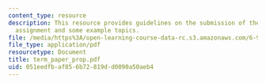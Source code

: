 ```yaml
---
content_type: resource
description: This resource provides guidelines on the submission of the term paper
  assignment and some example topics.
file: /media/https%3A/open-learning-course-data-rc.s3.amazonaws.com/6-977-ultrafast-optics-spring-2005/051eedfbaf856b72819dd0090a50aeb4_term_paper_prop.pdf
file_type: application/pdf
resourcetype: Document
title: term_paper_prop.pdf
uid: 051eedfb-af85-6b72-819d-d0090a50aeb4
---
```

